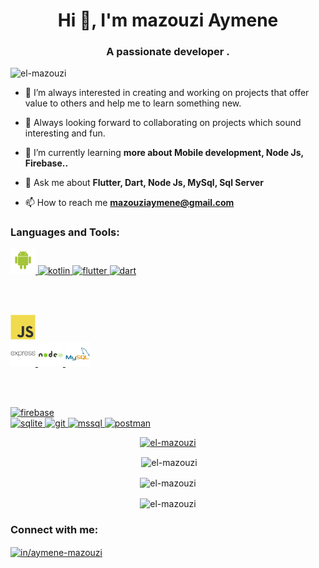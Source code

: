 <h1 align="center">Hi 👋, I'm mazouzi Aymene</h1>
<h3 align="center">A passionate developer .</h3>

<p align="left"> <img src="https://komarev.com/ghpvc/?username=el-mazouzi&label=Profile%20views&color=0e75b6&style=flat" alt="el-mazouzi" /> </p>



- 👀 I’m always interested in creating and working on projects that offer value to others and help me to learn something new.

- 💞️ Always looking forward to collaborating on projects which sound interesting and fun.
 
- 🌱 I’m currently learning **more about Mobile development, Node Js, Firebase..**

- 💬 Ask me about **Flutter, Dart, Node Js, MySql, Sql Server**

- 📫 How to reach me **mazouziaymene@gmail.com**



<h3 align="left">Languages and Tools:</h3>
<p align="left"> 
 
 <a href="https://developer.android.com" target="_blank" rel="noreferrer"> <img src="https://raw.githubusercontent.com/devicons/devicon/master/icons/android/android-original-wordmark.svg" alt="android" width="40" height="40"/> </a>
 <a href="https://kotlinlang.org" target="_blank" rel="noreferrer"> <img src="https://www.vectorlogo.zone/logos/kotlinlang/kotlinlang-icon.svg" alt="kotlin" width="40" height="40"/> </a>
 <a href="https://flutter.dev" target="_blank" rel="noreferrer"> <img src="https://www.vectorlogo.zone/logos/flutterio/flutterio-icon.svg" alt="flutter" width="40" height="40"/> </a>
 <a href="https://dart.dev" target="_blank" rel="noreferrer"> <img src="https://www.vectorlogo.zone/logos/dartlang/dartlang-icon.svg" alt="dart" width="40" height="40"/> </a> 
 
 <br/> <br/>
 
 <a href="https://developer.mozilla.org/en-US/docs/Web/JavaScript" target="_blank" rel="noreferrer"> <img src="https://raw.githubusercontent.com/devicons/devicon/master/icons/javascript/javascript-original.svg" alt="javascript" width="40" height="40"/> </a>  
 <a href="https://expressjs.com" target="_blank" rel="noreferrer"> <img src="https://raw.githubusercontent.com/devicons/devicon/master/icons/express/express-original-wordmark.svg" alt="express" width="40" height="40"/> </a> 
 <a href="https://nodejs.org" target="_blank" rel="noreferrer"> <img src="https://raw.githubusercontent.com/devicons/devicon/master/icons/nodejs/nodejs-original-wordmark.svg" alt="nodejs" width="40" height="40"/> </a> 
  <a href="https://www.mysql.com/" target="_blank" rel="noreferrer"> <img src="https://raw.githubusercontent.com/devicons/devicon/master/icons/mysql/mysql-original-wordmark.svg" alt="mysql" width="40" height="40"/> </a> 
 
  <br/> <br/>
 
 <a href="https://firebase.google.com/" target="_blank" rel="noreferrer"> <img src="https://www.vectorlogo.zone/logos/firebase/firebase-icon.svg" alt="firebase" width="40" height="40"/> </a>  
  <a href="https://www.sqlite.org/" target="_blank" rel="noreferrer"> <img src="https://www.vectorlogo.zone/logos/sqlite/sqlite-icon.svg" alt="sqlite" width="40" height="40"/> </a>
 <a href="https://git-scm.com/" target="_blank" rel="noreferrer"> <img src="https://www.vectorlogo.zone/logos/git-scm/git-scm-icon.svg" alt="git" width="40" height="40"/> </a> 
 <a href="https://www.microsoft.com/en-us/sql-server" target="_blank" rel="noreferrer"> <img src="https://www.svgrepo.com/show/303229/microsoft-sql-server-logo.svg" alt="mssql" width="40" height="40"/> </a> 
 <a href="https://postman.com" target="_blank" rel="noreferrer"> <img src="https://www.vectorlogo.zone/logos/getpostman/getpostman-icon.svg" alt="postman" width="40" height="40"/> </a> 
 


</p>


<p align="center"> <a href="https://github.com/ryo-ma/github-profile-trophy"><img src="https://github-profile-trophy.vercel.app/?username=el-mazouzi&theme=flat" alt="el-mazouzi" /></a> </p>


<p align="center">&nbsp;<img align="center" src="https://github-readme-stats.vercel.app/api?username=el-mazouzi&show_icons=true&locale=en" alt="el-mazouzi" /></p>

<p align="center"><img align="center" src="https://github-readme-streak-stats.herokuapp.com/?user=el-mazouzi&" alt="el-mazouzi" /></p>
<p align="center"><img align="center" src="https://github-readme-stats.vercel.app/api/top-langs?username=el-mazouzi&show_icons=true&locale=en&layout=compact" alt="el-mazouzi" /></p>
<h3 align="left">Connect with me:</h3>
<p align="left">
<a href="https://linkedin.com/in/in/aymene-mazouzi" target="blank"><img align="center" src="https://raw.githubusercontent.com/rahuldkjain/github-profile-readme-generator/master/src/images/icons/Social/linked-in-alt.svg" alt="in/aymene-mazouzi" height="30" width="40" /></a>
</p>
